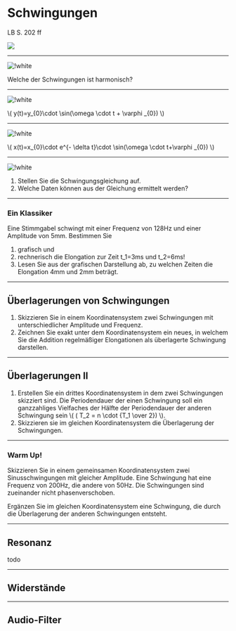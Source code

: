 # Schwingungen

LB S. 202 ff

![](https://upload.wikimedia.org/wikipedia/commons/3/3c/Lissajous.gif)

---

![!white](https://upload.wikimedia.org/wikipedia/commons/7/77/Waveforms.svg)

Welche der Schwingungen ist harmonisch?

---

![!white](https://upload.wikimedia.org/wikipedia/commons/f/f8/Schwingungsanimation_nogif.svg)

\\( y(t)=y_{0}\cdot \sin(\omega \cdot t + \varphi _{0}) \\)

---

![!white](https://upload.wikimedia.org/wikipedia/commons/d/d4/Damped_oscillation_graph2.svg)

\\( x(t)=x_{0}\cdot e^{- \delta t}\cdot \sin(\omega \cdot t+\varphi _{0}) \\)

---

![!white](https://www.leifiphysik.de/sites/default/files/images/68e3ca3d64a9b0dae1c85950e65a7d81/992zeit-ort-diagramm_einer_harmonischen_schwingung.svg)

1. Stellen Sie die Schwingungsgleichung auf.
1. Welche Daten können aus der Gleichung ermittelt werden?

---


### Ein Klassiker

Eine Stimmgabel schwingt mit einer Frequenz von 128Hz und einer Amplitude von 5mm. Bestimmen Sie 

1. grafisch und 
1. rechnerisch die Elongation zur Zeit t_1=3ms und t_2=6ms! 
1. Lesen Sie aus der grafischen Darstellung ab, zu welchen Zeiten die Elongation 4mm und 2mm beträgt.


---

## Überlagerungen von Schwingungen

1. Skizzieren Sie in einem Koordinatensystem zwei Schwingungen mit unterschiedlicher Amplitude und Frequenz.
1. Zeichnen Sie exakt unter dem Koordinatensystem ein neues, in welchem Sie die Addition regelmäßiger Elongationen als überlagerte Schwingung darstellen.

---

## Überlagerungen II
1. Erstellen Sie ein drittes Koordinatensystem in dem zwei Schwingungen skizziert sind. Die Periodendauer der einen Schwingung soll ein ganzzahliges Vielfaches der Hälfte der Periodendauer der anderen Schwingung sein \\( ( T_2 = n \cdot {T_1 \over 2}) \\).
1. Skizzieren sie im gleichen Koordinatensystem die Überlagerung der Schwingungen.

---

### Warm Up!

Skizzieren Sie in einem gemeinsamen Koordinatensystem zwei Sinusschwingungen mit gleicher Amplitude. Eine Schwingung hat eine Frequenz von 200Hz, die andere von 50Hz. Die Schwingungen sind zueinander nicht phasenverschoben.

Ergänzen Sie im gleichen Koordinatensystem eine Schwingung, die durch die Überlagerung der anderen Schwingungen entsteht.

---

## Resonanz

todo

---

## Widerstände

---

## Audio-Filter
